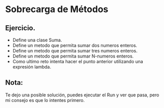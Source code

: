 # Sobrecarga de Métodos

## Ejercicio.
*   Define una clase Suma. 
*   Define un metodo que permita sumar dos numeros enteros.
*   Define un metodo que permita sumar tres numeros enteros. 
*   Define un metodo que permita sumar N-numeros enteros.
*   Como ultimo reto intenta hacer el punto anterior
utilizando una expresión lambda.


## Nota:
Te dejo una posible solución, puedes ejecutar el Run y ver que pasa, 
pero mi consejo es que lo intentes primero.